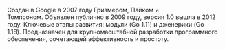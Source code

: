 Создан в Google в 2007 году Гризмером, Пайком и Томпсоном. Объявлен публично в 2009 году, версия 1.0 вышла в 2012 году. Ключевые этапы развития: модули (Go 1.11) и дженерики (Go 1.18). Предназначен для крупномасштабной разработки программного обеспечения, сочетающей эффективность и простоту.
